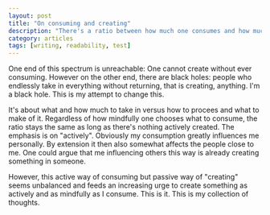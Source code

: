 ```yaml
---
layout: post
title: "On consuming and creating"
description: "There's a ratio between how much one consumes and how much one creates."
category: articles
tags: [writing, readability, test]
---
```


One end of this spectrum is unreachable: 
One cannot create without ever consuming. 
However on the other end, there are black holes: 
people who endlessly take in everything without returning, that is creating, anything. 
I'm a black hole. This is my attempt to change this.

It's about what and how much to take in versus how to procees and what to make of it. 
Regardless of how mindfully one chooses what to consume, the ratio stays the same as long as there's nothing actively created. 
The emphasis is on "actively". 
Obviously my consumption greatly influences me personally. 
By extension it then also somewhat affects the people close to me. 
One could argue that me influencing others this way is already creating something in someone.

However, this active way of consuming but passive way of "creating" seems unbalanced and feeds an increasing urge to create something as actively and as mindfully as I consume. 
This is it. 
This is my collection of thoughts.
